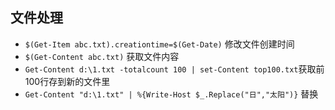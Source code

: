 ## 文件处理

+ `$(Get-Item abc.txt).creationtime=$(Get-Date)` 修改文件创建时间
+ `$(Get-Content abc.txt)` 获取文件内容
+ `Get-Content d:\1.txt -totalcount 100 | set-Content top100.txt`获取前100行存到新的文件里
+ `Get-Content "d:\1.txt" | %{Write-Host $_.Replace("日","太阳")}` 替换